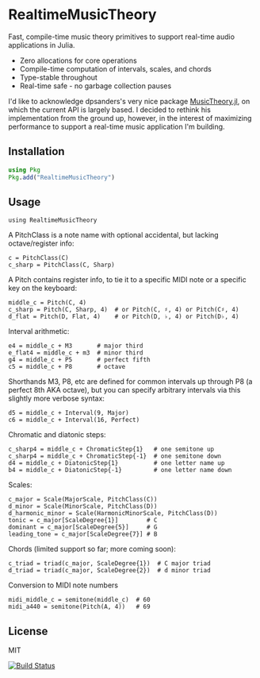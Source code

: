 # RealtimeMusicTheory
Fast, compile-time music theory primitives to support real-time audio applications in Julia.
- Zero allocations for core operations
- Compile-time computation of intervals, scales, and chords
- Type-stable throughout
- Real-time safe - no garbage collection pauses

I'd like to acknowledge dpsanders's very nice package [MusicTheory.jl](https://github.com/JuliaMusic/MusicTheory.jl), on which the current API is largely based. I decided to rethink his implementation from the ground up, however, in the interest of maximizing performance to support a real-time music application I'm building.

## Installation
```julia
using Pkg
Pkg.add("RealtimeMusicTheory")
```

## Usage
```
using RealtimeMusicTheory
```
A PitchClass is a note name with optional accidental, but lacking octave/register info:
```
c = PitchClass(C)
c_sharp = PitchClass(C, Sharp)
```

A Pitch contains register info, to tie it to a specific MIDI note or a specific key on the keyboard:
```
middle_c = Pitch(C, 4)
c_sharp = Pitch(C, Sharp, 4)  # or Pitch(C, ♯, 4) or Pitch(C♯, 4)
d_flat = Pitch(D, Flat, 4)    # or Pitch(D, ♭, 4) or Pitch(D♭, 4)
```

Interval arithmetic:
```
e4 = middle_c + M3       # major third
e_flat4 = middle_c + m3  # minor third
g4 = middle_c + P5       # perfect fifth
c5 = middle_c + P8       # octave
```
Shorthands M3, P8, etc are defined for common intervals up through P8 (a perfect 8th AKA octave), but you can specify arbitrary intervals via this slightly more verbose syntax:
```
d5 = middle_c + Interval(9, Major)
c6 = middle_c + Interval(16, Perfect)
```

Chromatic and diatonic steps:
```
c_sharp4 = middle_c + ChromaticStep{1}   # one semitone up
c_sharp4 = middle_c + ChromaticStep{-1}  # one semitone down
d4 = middle_c + DiatonicStep{1}          # one letter name up
b4 = middle_c + DiatonicStep{-1}         # one letter name down
```

Scales:
```
c_major = Scale(MajorScale, PitchClass(C))
d_minor = Scale(MinorScale, PitchClass(D))
d_harmonic_minor = Scale(HarmonicMinorScale, PitchClass(D))
tonic = c_major[ScaleDegree{1}]        # C
dominant = c_major[ScaleDegree{5}]     # G
leading_tone = c_major[ScaleDegree{7}] # B
```

Chords (limited support so far; more coming soon):
```
c_triad = triad(c_major, ScaleDegree{1})  # C major triad
d_triad = triad(c_major, ScaleDegree{2})  # d minor triad
```

Conversion to MIDI note numbers
```
midi_middle_c = semitone(middle_c)  # 60
midi_a440 = semitone(Pitch(A, 4))   # 69
```

## License
MIT

[![Build Status](https://github.com/myersm0/RealtimeMusicTheory.jl/actions/workflows/CI.yml/badge.svg?branch=main)](https://github.com/myersm0/RealtimeMusicTheory.jl/actions/workflows/CI.yml?query=branch%3Amain)
